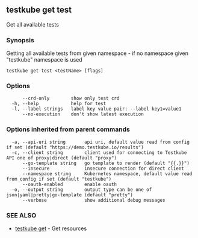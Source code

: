 ## testkube get test

Get all available tests

### Synopsis

Getting all available tests from given namespace - if no namespace given "testkube" namespace is used

```
testkube get test <testName> [flags]
```

### Options

```
      --crd-only        show only test crd
  -h, --help            help for test
  -l, --label strings   label key value pair: --label key1=value1
      --no-execution    don't show latest execution
```

### Options inherited from parent commands

```
  -a, --api-uri string       api uri, default value read from config if set (default "https://demo.testkube.io/results")
  -c, --client string        client used for connecting to Testkube API one of proxy|direct (default "proxy")
      --go-template string   go template to render (default "{{.}}")
      --insecure             insecure connection for direct client
      --namespace string     Kubernetes namespace, default value read from config if set (default "testkube")
      --oauth-enabled        enable oauth
  -o, --output string        output type can be one of json|yaml|pretty|go-template (default "pretty")
      --verbose              show additional debug messages
```

### SEE ALSO

* [testkube get](testkube_get.md)	 - Get resources

